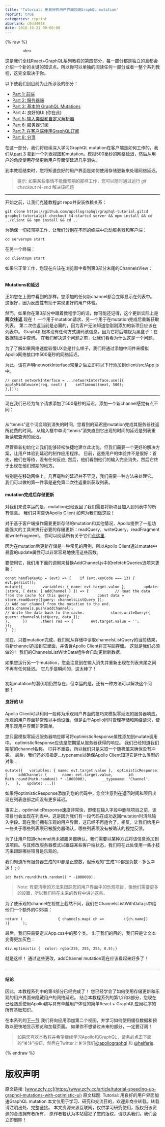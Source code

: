 ```yaml
---
title: 'Tutorial: 用良好的用户界面加速GraphQL mutation'
reprint: true
categories: reprint
abbrlink: c0dd4948
date: 2018-10-21 00:00:00
---
```


{% raw %}

            <hr>
<p>这是我们全栈React+GraphQL系列教程的第四部分，每一部分都是独立的且都会介绍一个新的关键的知识点。所以你可以单独的阅读任何一部分或者一整个系列教程，这完全取决于你。</p>
<p>以下使我们到目前为止所涉及的部分：</p>
<ul>
<li><a href="https://dev-blog.apollodata.com/full-stack-react-graphql-tutorial-582ac8d24e3b">Part 1: 前端</a></li>
<li><a href="https://dev-blog.apollodata.com/react-graphql-tutorial-part-2-server-99d0528c7928">Part 2: 服务器端</a></li>
<li><a href="https://dev-blog.apollodata.com/react-graphql-tutorial-mutations-764d7ec23c15">Part 3: 基本的 GraphQL Mutations</a></li>
<li>Part 4: 良好的UI (你在此)</li>
<li><a href="https://medium.com/p/tutorial-graphql-input-types-and-client-caching-f11fa0421cfd">Part 5: 输入类型和自定义解析器</a></li>
<li><a href="https://dev-blog.apollodata.com/tutorial-graphql-subscriptions-server-side-e51c32dc2951">Part 6: 服务器订阅</a></li>
<li><a href="https://dev-blog.apollodata.com/tutorial-graphql-subscriptions-client-side-40e185e4be76">Part 7: 在客户端使用GraphQL订阅</a></li>
<li><a href="https://dev-blog.apollodata.com/tutorial-pagination-d1c3b3ee2823">Part 8: 分页</a></li>
</ul>
<p>在这一部分，我们将继续深入学习GraphQL mutation在客户端是如何工作的，我们从<a href="https://dev-blog.apollodata.com/react-graphql-tutorial-mutations-764d7ec23c15">part 3</a> 拿到一个列表视图和mutation。模拟500毫秒的网络延迟，然后从用户的角度使用存储更新用户界面使延迟几乎消失。</p>
<p>到本教程结束时，您将知道良好的用户界面是如何使用存储更新来处理网络延迟。</p>
<blockquote>
<p>提示: 如果某些事情不能像预期的那样工作，您可以随时通过运行 <em>git checkout t4-end</em> 解决该问题</p>
</blockquote>
<hr>
<p>开始之前，让我们克隆教程git repo并安装依赖关系：</p>
<pre><code class="hljs jboss-cli">git clone https:<span class="hljs-string">//github.com/apollographql/graphql-tutorial.gitcd</span> graphql-tutorialgit checkout t4-startcd server &amp;&amp; npm install &amp;&amp; <span class="hljs-keyword">cd</span> <span class="hljs-string">../client</span> &amp;&amp; npm install &amp;&amp; <span class="hljs-keyword">cd</span> <span class="hljs-string">..</span>
</code></pre><p>为确保一切按预期工作，让我们分别在不同的终端中启动服务器和客户端：</p>
<pre><code class="hljs dos"><span class="hljs-built_in">cd</span> servernpm <span class="hljs-built_in">start</span>
</code></pre><p>在另一个终端：</p>
<pre><code class="hljs dos"><span class="hljs-built_in">cd</span> clientnpm <span class="hljs-built_in">start</span>
</code></pre><p>如果它正常工作，您现在应该在浏览器中看到第3部分末尾的ChannelsView：</p>
<p><img src="https://p0.ssl.qhimg.com/t01134f4c61f4ef1016.gif" alt=""></p>
<h4>Mutations和延迟</h4>
<p>正如您在上图中看到的那样，您添加的任何新channel都会立即显示在列表中。 这很好，因为反应性有助于实现更好的用户体验。</p>
<p>然而，如果你在第3部分中跟着教程学习的话，你可能还记得，这个更新实际上是<strong>两次往返</strong> 现在！ 一个用于mutation请求，另一个用于在mutation完成后重新获取列表。 第二次往返当前是必需的，因为客户无法知道您刚刚添加的新项目应该在列表中。 GraphQL根本没有任何方式编码该信息，因为它将后端视为黑盒子：在数据输出中查询。 在我们解决这个问题之前，让我们看看为什么这是一个问题。</p>
<p>为了了解如果网络速度较慢UX会是什么样子，我们将通过添加中间件来模拟Apollo网络接口中500毫秒的网络延迟。</p>
<p>为此，请在声明networkInterface常量之后立即将以下行添加到client/src/App.js中。</p>
<pre><code class="hljs autoit">// <span class="hljs-keyword">const</span> networkInterface = ...networkInterface.use([{  applyMiddleware(req, <span class="hljs-keyword">next</span>) {    setTimeout(<span class="hljs-keyword">next</span>, <span class="hljs-number">500</span>)<span class="hljs-comment">;</span>
},}])<span class="hljs-comment">;</span>
</code></pre><hr>
<p>现在我们已经为每个请求添加了500毫秒的延迟，添加一个新channel感觉有点不同：</p>
<p><img src="https://p0.ssl.qhimg.com/t012fc7466e2c3a53fa.gif" alt=""></p>
<p>从“tennis”这个词变暗到消失的时间，您看到的延迟是mutation完成其服务器往返所花费的时间。 从输入框中单词“tennis”消失直到它出现的时间的延迟是列表重新读取查询的延迟。</p>
<p>尽管重新初始化让我们能够轻松快捷地建立此功能，但我们需要一个更好的解决方案，让用户体验到延迟的制作应用程序。 目前，这些用户的体验并不是很好：首先，他们在等待，没有任何反应; 然后，他们看到他们的输入完全消失，然后它终于出现在他们预期的地方。 </p>
<p>特别是在移动网络上，几百毫秒的延迟并不罕见，我们需要一种方法来处理它。 我们可以做的第一件事是避免第二次往返重新获取列表。</p>
<h4>mutation完成后存储更新</h4>
<p>对我们来说幸运的是，mutation已经返回了我们需要将新项目加入到列表中的所有信息。 我们只需告诉Apollo Client 如何为我们做这些！ </p>
<p>对于基于客户端操作需要更新存储的mutation和其他情况，Apollo提供了一组功能强大的工具来执行必要的存储更新：readQuery，writeQuery，readFragment和writeFragment。 你可以阅读所有关于它们<a href="http://dev.apollodata.com/core/read-and-write.html">点这里</a>.</p>
<p>因为在mutation后更新存储是一种常见的用例，所以Apollo Client通过mutate中暴露的update属性可以非常容易地使用这些函数。 </p>
<p>要使用它，我们用下面的调用来替换AddChannel.js中的refetchQueries选项来更新：</p>
<pre><code class="hljs javascript"><span class="hljs-keyword">const</span> handleKeyUp = <span class="hljs-function">(<span class="hljs-params">evt</span>) =&gt;</span> {    <span class="hljs-keyword">if</span> (evt.keyCode === <span class="hljs-number">13</span>) {      evt.persist();
mutate({         <span class="hljs-attr">variables</span>: { <span class="hljs-attr">name</span>: evt.target.value },        <span class="hljs-attr">update</span>: <span class="hljs-function">(<span class="hljs-params">store, { data: { addChannel } }</span>) =&gt;</span> {            <span class="hljs-comment">// Read the data from the cache for this query.            const data = store.readQuery({query: channelsListQuery });</span>
<span class="hljs-comment">// Add our channel from the mutation to the end.            data.channels.push(addChannel);</span>
<span class="hljs-comment">// Write the data back to the cache.            store.writeQuery({ query: channelsListQuery, data });</span>
},      })      .then( <span class="hljs-function"><span class="hljs-params">res</span> =&gt;</span> {        evt.target.value = <span class="hljs-string">''</span>;
});
}  };
</code></pre><p>现在，只要mutation完成，我们就从存储中读取channelsListQuery的当前结果，将新channel追加到它里面，并告诉Apollo Client将其写回存储。 这就是我们必须做的！ 我们的ChannelsListWithData组件会自动更新新数据。</p>
<p>如果您运行另一个mutation，您会注意到在输入消失并重新出现在列表末尾之间不再有任何延迟。 它几乎是瞬间的，这太棒了！</p>
<p><img src="https://p0.ssl.qhimg.com/t015df62ef46b8ed7d3.gif" alt=""></p>
<p>初始mutation的潜伏期仍然存在，但幸运的是，还有一种方法可以解决这个问题！</p>
<h4>良好的 UI</h4>
<p>Apollo Client可以利用一般称为乐观用户界面的技巧来模拟零延迟的服务器响应。 乐观的用户界面非常难以手动设置，但是由于Apollo同时管理存储和网络请求，使用乐观用户界面非常简单。</p>
<p>您只需模拟零延迟服务器响应即可将optimisticResponse属性添加到mutate调用中。 optimisticResponse应该是您期望从服务器获得的响应。 我们已经知道我们期望的channel名称。 ID并不重要，所以我们只是采取一个随机值来确保没有冲突。 最后，我们还必须指定__typename以确保Apollo Client知道它是什么类型的对象：</p>
<pre><code class="hljs css"><span class="hljs-selector-tag">mutate</span>({   <span class="hljs-attribute">variables</span>: { name: evt.target.value },  <span class="hljs-selector-tag">optimisticResponse</span>: {     <span class="hljs-attribute">addChannel</span>: {       name: evt.target.value,       id: Math.<span class="hljs-built_in">round</span>(Math.random() * -<span class="hljs-number">1000000</span>),       __typename: <span class="hljs-string">'Channel'</span>,     },   },   <span class="hljs-selector-tag">update</span>: ...})
</code></pre><p>如果将optimisticResponse添加到您的代码中，您会注意到在返回时间和项目出现在列表底部之间没有更多延迟。</p>
<p>事实上，optimisticResponse速度非常快，即使在输入字段中删除项目之前，该项目也会出现在列表中。这是因为我们有一段代码在成功返回mutation时清除输入字段。现在我们拥有乐观的用户界面，这已经不再适合了。相反，让我们给用户一些关于哪些列表项已被服务器确认，哪些列表项没有被确认的视觉反馈。</p>
<p>为了让用户知道channel尚未被服务器确认，我们需要以某种方式将该信息添加到该项目。与其修改服务器模式以跟踪某些客户端状态，我们将在此处使用一些小技巧来跟踪哪些项目是乐观的。</p>
<p>我们知道所有服务器生成的ID都是正整数，但乐观的“生成”ID都是负数 - 多么幸运！ ;-)</p>
<pre><code class="hljs qml"><span class="hljs-attribute">id:</span><span class="hljs-string"> Math.round</span>(<span class="hljs-built_in">Math</span>.random() * <span class="hljs-number">-1000000</span>),
</code></pre><blockquote>
<p>Note: 有更清晰的方法来跟踪您的用户界面中的乐观项目，但他们需要更多的设置，所以我们将在未来的教程中讲述这些。</p>
</blockquote>
<p>为了使乐观的channel在视觉上截然不同，我们在ChannelsListWithData.js中给他们一个额外的CSS类：</p>
<pre><code class="hljs lisp">return (                { channels.map( <span class="hljs-name">ch</span> =&gt;         ({ch.name})      )}      )<span class="hljs-comment">;</span>
</code></pre><p>最后，我们只需要定义App.css中的那个类。 出于我们的目的，我们只是让文本变得更加灰色：</p>
<pre><code class="hljs css"><span class="hljs-selector-tag">div</span><span class="hljs-selector-class">.optimistic</span> {  <span class="hljs-attribute">color</span>: <span class="hljs-built_in">rgba</span>(255, 255, 255, 0.5);}
</code></pre><p>就是这样！ 通过这些更改，addChannel mutation现在应该看起来好多了！</p>
<p><img src="https://p0.ssl.qhimg.com/t01b62dab10c3e19d94.gif" alt=""></p>
<hr>
<h4>结论</h4>
<p>因此，本教程系列中的第4部分已经完成了！ 您已经学会了如何使用存储更新和乐观的用户界面来隐藏用户的网络延迟。 结合本教程系列的第1,2和3部分，您现在已经熟悉使用Apollo编写具有卓越用户体验的简单React + GraphQL应用程序的所有基础知识。</p>
<p>在本系列的<a href="https://medium.com/p/tutorial-graphql-input-types-and-client-caching-f11fa0421cfd">下一节</a> 我们将向应用添加第二个视图，并学习如何使用缓存数据和预取以更快地显示预览和加载页面。 如果你不想错过未来的部分，一定要订阅！</p>
<blockquote>
<p>如果您喜欢本教程并希望继续学习Apollo和GraphQL，请务必点击下面的“关注”按钮，然后在Twitter上关注我们<a href="https://twitter.com/apollographql">@apollographql</a> 和 <a href="https://twitter.com/helferjs">@helferjs</a>.</p>
</blockquote>

          
{% endraw %}

# 版权声明
原文链接: [www.zcfy.cc](https://www.zcfy.cc/article/tutorial-speeding-up-graphql-mutations-with-optimistic-ui)
原文标题: Tutorial: 用良好的用户界面加速GraphQL mutation
本文仅用于学习、研究和交流目的，欢迎非商业转载。转载请注明出处、完整链接。
本文资源来源互联网，仅供学习研究使用，版权归该资源的合法拥有者所有，
原作者若认为本站侵犯了您的版权，请联系我们，我们会立即删除！
